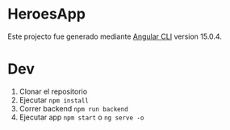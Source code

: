 # HeroesApp

Este projecto fue generado mediante [Angular CLI](https://github.com/angular/angular-cli) version 15.0.4.

# Dev
1. Clonar el repositorio
2. Ejecutar ```npm install```
3. Correr backend ```npm run backend```
4. Ejecutar app ```npm start``` o ```ng serve -o```
